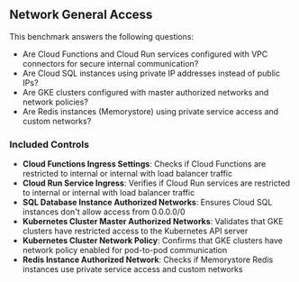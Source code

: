## Network General Access

This benchmark answers the following questions:

- Are Cloud Functions and Cloud Run services configured with VPC connectors for secure internal communication?
- Are Cloud SQL instances using private IP addresses instead of public IPs?
- Are GKE clusters configured with master authorized networks and network policies?
- Are Redis instances (Memorystore) using private service access and custom networks?

### Included Controls

- **Cloud Functions Ingress Settings**: Checks if Cloud Functions are restricted to internal or internal with load balancer traffic
- **Cloud Run Service Ingress**: Verifies if Cloud Run services are restricted to internal or internal with load balancer traffic
- **SQL Database Instance Authorized Networks**: Ensures Cloud SQL instances don't allow access from 0.0.0.0/0
- **Kubernetes Cluster Master Authorized Networks**: Validates that GKE clusters have restricted access to the Kubernetes API server
- **Kubernetes Cluster Network Policy**: Confirms that GKE clusters have network policy enabled for pod-to-pod communication
- **Redis Instance Authorized Network**: Checks if Memorystore Redis instances use private service access and custom networks 